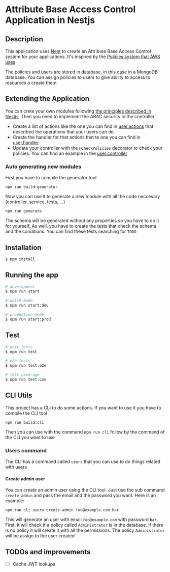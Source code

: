 # Attribute Base Access Control Application in Nestjs

## Description

This application uses [Nest](https://github.com/nestjs/nest) to create an Attribute Base Access Control system for your applications. It's inspired by the [Policies system that AWS uses](https://docs.aws.amazon.com/IAM/latest/UserGuide/access_controlling.html)

The policies and users are stored in database, in this case in a MongoDB database. You can assign policies to users to give ability to access to resources o create them

## Extending the Application

You can crete your own modules following [the principles described in Nestjs](https://docs.nestjs.com/modules). Then you need to implement the ABAC security in the controller

- Create a list of actions like the one you can find in [user.actions](src/auth/actions/user.actions.ts) that described the operations that your users can do
- Create the handler for that actions that te one you can find in [user.handler](src/auth/handlers/user.handler.ts)
- Update your controller with the `@CheckPolicies` decorator to check your policies. You can find an example in the [user.controller](src/auth/controllers/user.controller.ts)

### Auto generating new modules

First you have to compile the generator tool

```
npm run build:generator
```

Now you can use it to generate a new module with all the code neccesary (controller, service, tests, ...)

```
npm run generate
```

The schema will be generated without any properties so you have to do it for yourself. As well, you have to create the tests that check the schema and the conditions. You can find these tests searching for `TODO`

## Installation

```bash
$ npm install
```

## Running the app

```bash
# development
$ npm run start

# watch mode
$ npm run start:dev

# production mode
$ npm run start:prod
```

## Test

```bash
# unit tests
$ npm run test

# e2e tests
$ npm run test:e2e

# test coverage
$ npm run test:cov
```

## CLI Utils

This project has a CLI to do some actions. If you want to use it you have to compile the CLI tool

```
npm run build:cli
```

Then you can use with the command `npm run cli` follow by the command of the CLI you want to use

### Users command

The CLI has a command called `users` that you can use to do things related with users

#### Create admin user

You can create an admin user using the CLI tool. Just use the sub command `create-admin` and pass the email and the password you want. Here is an example:

```
npm run cli users create-admin foo@example.com bar
```

This will generate an user with email `foo@example.com` with password `bar`. First, it will check if a policy called `Administrator` is in the database. If there is no policy it will create it with all the permissions. The policy `Administrator` will be assign to the user created

## TODOs and improvements
- [ ] Cache JWT lookups
